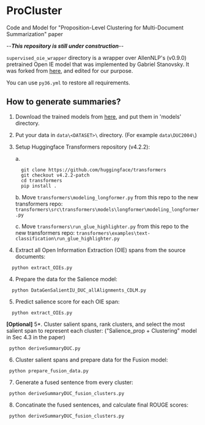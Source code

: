 # ProCluster
Code and Model for "Proposition-Level Clustering for Multi-Document Summarization" paper


--***This repository is still under construction***--


`supervised_oie_wrapper` directory is a wrapper over AllenNLP's (v0.9.0) pretrained Open IE model that was implemented by Gabriel Stanovsky. It was forked from [here](https://github.com/gabrielStanovsky/supervised_oie_wrapper), and edited for our purpose.

You can use `py36.yml` to restore all requirements.

## How to generate summaries? ##

  1. Download the trained models from [here](https://drive.google.com/file/d/1CNaTH1k5oflmGiljQ7JL6NQ_3uz5tdvq/view?usp=sharing), and put them in 'models' directory.
  2. Put your data in `data\<DATASET>\` directory. (For example `data\DUC2004\`)
  3. Setup Huggingface Transformers repository (v4.2.2):
   
     a. 
      ```
        git clone https://github.com/huggingface/transformers
        git checkout v4.2.2-patch
        cd transformers
        pip install .
      ```
     
     b. Move `transformers\modeling_longformer.py` from this repo to the new transformers repo: `transformers\src\transformers\models\longformer\modeling_longformer.py`
     
     c. Move `transformers\run_glue_highlighter.py` from this repo to the new transformers repo: `transformers\examples\text-classification\run_glue_highlighter.py`
  
  3. Extract all Open Information Extraction (OIE) spans from the source documents:
  ```
    python extract_OIEs.py
  ```
  4. Prepare the data for the Salience model:
  ```
    python DataGenSalientIU_DUC_allAlignments_CDLM.py
  ```
  5. Predict salience score for each OIE span:
  ```
    python extract_OIEs.py
  ```
 
  **[Optional]** 5*. Cluster salient spans, rank clusters, and select the most salient span to represent each cluster:
    ("Salience_prop + Clustering" model in Sec 4.3 in the paper)
   ```
    python deriveSummaryDUC.py
  ```
  
  6. Cluster salient spans and prepare data for the Fusion model:
   ```
    python prepare_fusion_data.py
  ```
  7. Generate a fused sentence from every cluster:
   ```
    python deriveSummaryDUC_fusion_clusters.py
  ```
  8. Concatinate the fused sentences, and calculate final ROUGE scores:
   ```
    python deriveSummaryDUC_fusion_clusters.py
  ```
